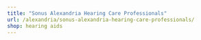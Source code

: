 ```yaml
---
title: "Sonus Alexandria Hearing Care Professionals"
url: /alexandria/sonus-alexandria-hearing-care-professionals/
shop: hearing aids
---
```

